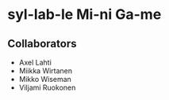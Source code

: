 # syl-lab-le Mi-ni Ga-me 

## Collaborators
- Axel Lahti
- Miikka Wirtanen
- Mikko Wiseman
- Viljami Ruokonen
